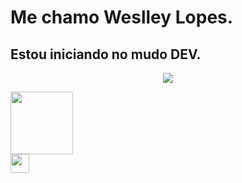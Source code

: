 # Me chamo Weslley Lopes.
## Estou iniciando no mudo DEV.

<p align="center">
<img loading="lazy" src="http://img.shields.io/static/v1?label=STATUS&message=EM%20DESENVOLVIMENTO&color=GREEN&style=for-the-badge"/>
</p>
<div>
    <a href="https://github.com/Weslleylopes93">
    <img height="100em" src="https://github-readme-stats.vercel.app/api?username=weslleylopes93&show_icons=false&hide=contribs,prs&cache_seconds=86400&theme=catppuccin_mocha">
    </div>
<div>
    <a href="https://github.com/Weslleylopes93">
    <img height="30em" src="https://skillicons.dev/icons?i=py,vscode,windows,ps,anaconda">